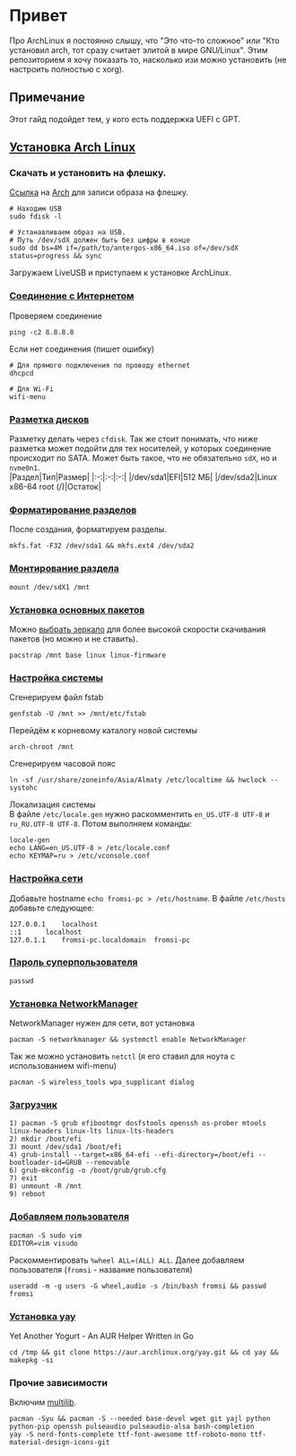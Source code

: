 # Привет
Про ArchLinux я постоянно слышу, что "Это что-то сложное" или "Кто установил arch, тот сразу считает элитой в мире GNU/Linux". Этим репозиторием я хочу показать то, насколько изи можно установить (не настроить полностью с xorg).

## Примечание
Этот гайд подойдет тем, у кого есть поддержка UEFI c GPT.

## [Установка Arch Linux](https://wiki.archlinux.org/index.php/Installation_guide_(%D0%A0%D1%83%D1%81%D1%81%D0%BA%D0%B8%D0%B9))

### Скачать и установить на флешку.
[Ссылка](https://www.archlinux.org/download/) на [Arch](https://www.archlinux.org/) для записи образа на флешку.
```
# Находим USB
sudo fdisk -l

# Устанавливаем образ на USB. 
# Путь /dev/sdX должен быть без цифры в конце
sudo dd bs=4M if=/path/to/antergos-x86_64.iso of=/dev/sdX status=progress && sync
```
Загружаем LiveUSB и приступаем к установке ArchLinux.

### [Соединение с Интернетом](https://wiki.archlinux.org/index.php/Installation_guide_(%D0%A0%D1%83%D1%81%D1%81%D0%BA%D0%B8%D0%B9)#%D0%A1%D0%BE%D0%B5%D0%B4%D0%B8%D0%BD%D0%B5%D0%BD%D0%B8%D0%B5_%D1%81_%D0%98%D0%BD%D1%82%D0%B5%D1%80%D0%BD%D0%B5%D1%82%D0%BE%D0%BC)
Проверяем соединение
```
ping -c2 8.8.8.8
```
Если нет соединения (пишет ошибку)
```
# Для прямого подключения по проводу ethernet
dhcpcd

# Для Wi-Fi
wifi-menu
```

### [Разметка дисков](https://wiki.archlinux.org/index.php/Installation_guide_(%D0%A0%D1%83%D1%81%D1%81%D0%BA%D0%B8%D0%B9)#%D0%A0%D0%B0%D0%B7%D0%BC%D0%B5%D1%82%D0%BA%D0%B0_%D0%B4%D0%B8%D1%81%D0%BA%D0%BE%D0%B2)
Разметку делать через `cfdisk`. Так же стоит понимать, что ниже разметка может подойти для тех носителей, у которых соединение происходит по SATA. Может быть такое, что не обязательно `sdX`, но и `nvme0n1`.       
|Раздел|Тип|Размер|
|:-:|:-:|:-:|
|/dev/sda1|EFI|512 МБ|
|/dev/sda2|Linux x86-64 root (/)|Остаток|

### [Форматирование разделов](https://wiki.archlinux.org/index.php/Installation_guide_(Русский)#Форматирование_разделов)
После создания, форматируем разделы.
```
mkfs.fat -F32 /dev/sda1 && mkfs.ext4 /dev/sda2
```

### [Монтирование раздела](https://wiki.archlinux.org/index.php/Installation_guide_(Русский)#Монтирование_разделов)
```
mount /dev/sdX1 /mnt
```

### [Установка основных пакетов](https://wiki.archlinux.org/index.php/Installation_guide_(Русский)#Установка_основных_пакетов)
Можно [выбрать зеркало](https://wiki.archlinux.org/index.php/Installation_guide_(Русский)#Выбор_зеркал) для более высокой скорости скачивания пакетов (но можно и не ставить).
```
pacstrap /mnt base linux linux-firmware
```

### [Настройка системы](https://wiki.archlinux.org/index.php/Installation_guide_(Русский)#Настройка_системы)
Сгенерируем файл fstab
```
genfstab -U /mnt >> /mnt/etc/fstab
```
Перейдём к корневому каталогу новой системы
```
arch-chroot /mnt
```
Сгенерируем часовой пояс
```
ln -sf /usr/share/zoneinfo/Asia/Almaty /etc/localtime && hwclock --systohc
```
Локализация системы </br>
В файле `/etc/locale.gen` нужно раскомментить `en_US.UTF-8 UTF-8` и `ru_RU.UTF-8 UTF-8`. Потом выполняем команды:
```
locale-gen
echo LANG=en_US.UTF-8 > /etc/locale.conf
echo KEYMAP=ru > /etc/vconsole.conf
```

### [Настройка сети](https://wiki.archlinux.org/index.php/Installation_guide_(Русский)#Настройка_сети)
Добавьте hostname `echo fromsi-pc > /etc/hostname`. В файле `/etc/hosts` добавьте следующее:
```
127.0.0.1	 localhost
::1		 localhost
127.0.1.1	 fromsi-pc.localdomain	fromsi-pc
```

### [Пароль суперпользователя](https://wiki.archlinux.org/index.php/Installation_guide_(Русский)#Пароль_суперпользователя)
```
passwd
```
### [Установка NetworkManager](https://wiki.archlinux.org/index.php/NetworkManager_(%D0%A0%D1%83%D1%81%D1%81%D0%BA%D0%B8%D0%B9))
NetworkManager нужен для сети, вот установка
```
pacman -S networkmanager && systemctl enable NetworkManager
```
Так же можно установить `netctl` (я его ставил для ноута с использованием wifi-menu)
```
pacman -S wireless_tools wpa_supplicant dialog
```

### [Загрузчик](https://wiki.archlinux.org/index.php/Arch_boot_process#Boot_loader)
```
1) pacman -S grub efibootmgr dosfstools openssh os-prober mtools linux-headers linux-lts linux-lts-headers
2) mkdir /boot/efi
3) mount /dev/sda1 /boot/efi
4) grub-install --target=x86_64-efi --efi-directory=/boot/efi --bootloader-id=GRUB --removable
6) grub-mkconfig -o /boot/grub/grub.cfg
7) exit
8) unmount -R /mnt
9) reboot
```

### [Добавляем пользователя](https://wiki.archlinux.org/index.php/Users_and_groups_%28%D0%A0%D1%83%D1%81%D1%81%D0%BA%D0%B8%D0%B9%29)
```
pacman -S sudo vim
EDITOR=vim visudo
```
Раскомментировать `%wheel ALL=(ALL) ALL`.
Далее добавляем пользователя (`fromsi` - название пользователя)
```
useradd -m -g users -G wheel,audio -s /bin/bash fromsi && passwd fromsi
```

### [Установка yay](https://github.com/Jguer/yay#installation)
Yet Another Yogurt - An AUR Helper Written in Go
```
cd /tmp && git clone https://aur.archlinux.org/yay.git && cd yay && makepkg -si
```

### Прочие зависимости
Включим [multilib](https://wiki.archlinux.org/index.php/Multilib_(%D0%A0%D1%83%D1%81%D1%81%D0%BA%D0%B8%D0%B9)).
```
pacman -Syu && pacman -S --needed base-devel wget git yajl python python-pip openssh pulseaudio pulseaudio-alsa bash-completion
yay -S nerd-fonts-complete ttf-font-awesome ttf-roboto-mono ttf-material-design-icons-git
```
